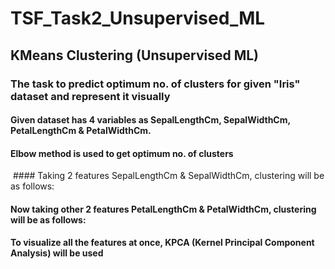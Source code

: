 # TSF_Task2_Unsupervised_ML
## KMeans Clustering (Unsupervised ML)
### The task to predict optimum no. of clusters for given "Iris" dataset and represent it visually
#### Given dataset has 4 variables as SepalLengthCm, SepalWidthCm,	PetalLengthCm	& PetalWidthCm.
#### Elbow method is used to get optimum no. of clusters
<img>
#### Taking 2 features SepalLengthCm & SepalWidthCm, clustering will be as follows:

#### Now taking other 2 features PetalLengthCm	& PetalWidthCm, clustering will be as follows:

#### To visualize all the features at once, KPCA (Kernel Principal Component Analysis) will be used

